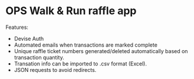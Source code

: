 # OPS Walk & Run raffle app

Features:

* Devise Auth
* Automated emails when transactions are marked complete
* Unique raffle ticket numbers generated/deleted automatically based on transaction quantity.
* Transation info can be imported to .csv format (Excel).
* JSON requests to avoid redirects.
